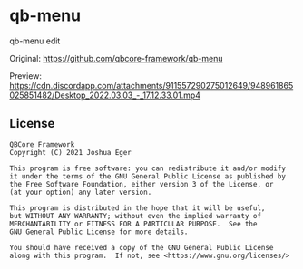 # qb-menu
qb-menu edit

Original: https://github.com/qbcore-framework/qb-menu

Preview: https://cdn.discordapp.com/attachments/911557290275012649/948961865025851482/Desktop_2022.03.03_-_17.12.33.01.mp4

## License

    QBCore Framework
    Copyright (C) 2021 Joshua Eger

    This program is free software: you can redistribute it and/or modify
    it under the terms of the GNU General Public License as published by
    the Free Software Foundation, either version 3 of the License, or
    (at your option) any later version.

    This program is distributed in the hope that it will be useful,
    but WITHOUT ANY WARRANTY; without even the implied warranty of
    MERCHANTABILITY or FITNESS FOR A PARTICULAR PURPOSE.  See the
    GNU General Public License for more details.

    You should have received a copy of the GNU General Public License
    along with this program.  If not, see <https://www.gnu.org/licenses/>
